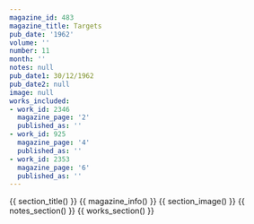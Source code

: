 ```yaml
---
magazine_id: 483
magazine_title: Targets
pub_date: '1962'
volume: ''
number: 11
month: ''
notes: null
pub_date1: 30/12/1962
pub_date2: null
image: null
works_included:
- work_id: 2346
  magazine_page: '2'
  published_as: ''
- work_id: 925
  magazine_page: '4'
  published_as: ''
- work_id: 2353
  magazine_page: '6'
  published_as: ''
---
```


{{ section_title() }}
{{ magazine_info() }}
{{ section_image() }}
{{ notes_section() }}
{{ works_section() }}
